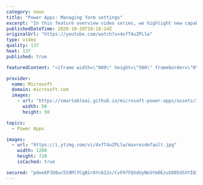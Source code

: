 ```yaml
---
category: news
title: "Power Apps: Managing form settings"
excerpt: "In this feature overview video series, we highlight new capabilities included in the latest update to Microsoft Power Apps.  Improvements to Microsoft Power Apps for managing form settings and events allow users to set various features on a form in the new modern designer.   Get the most out of Power"
publishedDateTime: 2020-10-29T18:18:14Z
originalUrl: "https://youtube.com/watch?v=4xfT4uZPLlw"
type: video
quality: 137
heat: 137
published: true

featuredContent: "<iframe width=\"800\" height=\"500\" frameborder=\"0\" src=\"https://www.youtube.com/embed/4xfT4uZPLlw\" allow=\"accelerometer; autoplay; encrypted-media; gyroscope; picture-in-picture\" allowfullscreen></iframe>"

provider:
  name: Microsoft
  domain: microsoft.com
  images:
    - url: "https://smartableai.github.io/microsoft-power-apps/assets/images/organizations/microsoft.com-50x50.jpg"
      width: 50
      height: 50

topics:
  - Power Apps

images:
  - url: "https://i.ytimg.com/vi/4xfT4uZPLlw/maxresdefault.jpg"
    width: 1280
    height: 720
    isCached: true

secured: "pdwsKPJO8uc559MlfCgB1rAYc622x/CvFH7FQVdUyNeSYmOEzutD05dSXYIQ1BklDWnf89j2iZNFblmZGr+Ac9RzibE9UwtUqjkqNGlepZHCCnTe3kNyYwCUEf9YZ5VdDMeBhU+PEEvZ0SB9Na+1byXVW9Iwf/S5qK/ni7NBuYV8hivG0F+Gpk+ZIoKO5gl7VMQmXPdD7mrr+XwZYjrrZBHH+yvvc6td9ae4sMJB61w5rSSqj8Zhz/IgoBiGZUZaHwaY/rBomOzcMe6kmtmnAAKcHO5HV+DBZiNpRLjZ/IZi/Yoe9GiC7zuTCjwUwToqjLJTr+pu2vsVrLWlUqh4pFyOfYNbwuToLtaG4E1Ff8CdyWM4NkgBoOkqgClra5xPfKjlr0ZaTfO9Wq/kct+u90KIBPia/3wJ25ppyvhzRAi4xAtLc/qHPaZIioBNYZLj;Ame8mcg897x0ULMFjo4+5Q=="
---
```


